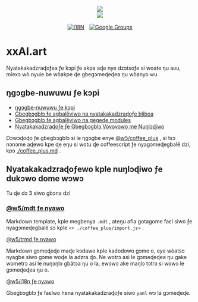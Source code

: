 <p align="center"><a href="https://xxai.art"><img src="https://cdn.jsdelivr.net/gh/xxai-art/doc/logo.svg"/></a><br/><a href="https://xxai.art"><img src="https://cdn.jsdelivr.net/gh/xxai-art/doc/xxai.svg"/></a></p><p align="center"><a href="https://github.com/xxai-art/doc#readme"><img alt="I18N" src="https://cdn.jsdelivr.net/gh/wactax/img/t.svg"/></a>　<a href="https://groups.google.com/u/0/g/xxai-art"><img alt="Google Groups" src="https://cdn.jsdelivr.net/gh/wactax/img/g-groups.svg"/></a></p>

# xxAI.art

Nyatakakadzraɖoƒea ƒe kɔpi ƒe akpa aɖe nye dzɔtsoƒe si woate ŋu aʋu, míexɔ wò nyuie be wòakpe ɖe gbegɔmeɖeɖea ŋu wòanyo wu.

## ŋgɔgbe-nuwuwu ƒe kɔpi

* [ŋgɔgbe-nuwuwu ƒe kɔpi](https://github.com/xxai-art/web)
* [Gbegbɔgblɔ ƒe agbalẽviwo na nyatakakadzraɖoƒe bliboa](https://github.com/xxai-art/web/tree/main/i18n)
* [Gbegbɔgblɔ ƒe agbalẽviwo na gegeɖe modules](https://github.com/wacpkg/user/tree/main/ui.i18n)
* [Nyatakakadzraɖoƒe ƒe Gbegbɔgblɔ Vovovowo me Nuŋlɔɖiwo](https://github.com/xxai-doc)

Dɔwɔɖoɖo ƒe gbegbɔgblɔ si le ŋgɔgbe enye [@w5/coffee_plus](http://npmjs.com/@w5/coffee_plus) , si tsɔ nɔnɔme aɖewo kpe ɖe eŋu si wotu ɖe coffeescript ƒe nyagɔmeɖegbalẽ dzi, kpɔ [./coffee_plus.md](./coffee_plus.md) .

## Nyatakakadzraɖoƒewo kple nuŋlɔɖiwo ƒe dukɔwo dome wɔwɔ

Tu ɖe dɔ 3 siwo gbɔna dzi

### [@w5/mdt ƒe nyawo](https://www.npmjs.com/package/@w5/mdt)

Markdown template, kple megbenya `.mdt` , ateŋu afia gotagome faɛl siwo ƒe nyagɔmeɖegbalẽ sɔ kple `<+ ./coffee_plus/import.js>` .

[@w5/trmd ƒe nyawo](https://www.npmjs.com/package/@w5/trmd)

Markdown gɔmeɖeɖe maɖe kɔdawo kple kadodowo gɔme o, eye wòatsɔ nyagbe siwo gɔme woɖe la adzra ɖo. Ne wotrɔ asi le gɔmeɖeɖea ŋu gake wometrɔ asi le nuŋɔŋlɔ gbãtɔa ŋu o la, ewɔwɔ ake maŋlɔ tɔtrɔ si wowɔ le gɔmeɖeɖea ŋu o.

[@w5/i18n ƒe nyawo](https://www.npmjs.com/package/@w5/i18n)

Gbegbɔgblɔ ƒe faɛlwo hena nyatakakadzraɖoƒe siwo `yaml` wɔ la gɔmeɖeɖe.
